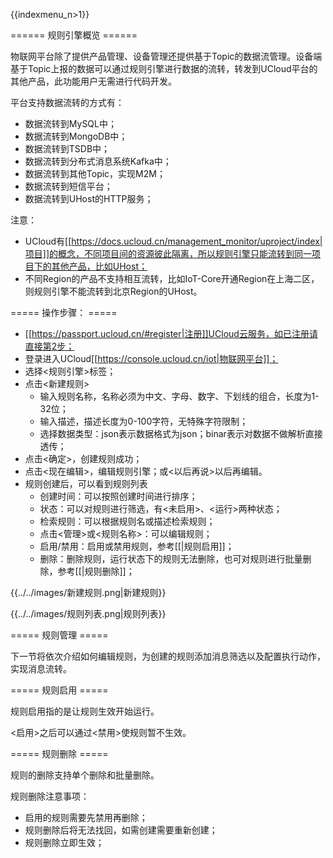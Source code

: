 {{indexmenu_n>1}}

====== 规则引擎概览 ======

物联网平台除了提供产品管理、设备管理还提供基于Topic的数据流管理。设备端基于Topic上报的数据可以通过规则引擎进行数据的流转，转发到UCloud平台的其他产品，此功能用户无需进行代码开发。

平台支持数据流转的方式有：

  * 数据流转到MySQL中；
  * 数据流转到MongoDB中；
  * 数据流转到TSDB中；
  * 数据流转到分布式消息系统Kafka中；
  * 数据流转到其他Topic，实现M2M；
  * 数据流转到短信平台；
  * 数据流转到UHost的HTTP服务；

注意：

  - UCloud有[[https://docs.ucloud.cn/management_monitor/uproject/index|项目]]的概念，不同项目间的资源彼此隔离，所以规则引擎只能流转到同一项目下的其他产品，比如UHost；
  - 不同Region的产品不支持相互流转，比如IoT-Core开通Region在上海二区，则规则引擎不能流转到北京Region的UHost。

===== 操作步骤： =====

  - [[https://passport.ucloud.cn/#register|注册]]UCloud云服务，如已注册请直接第2步；
  - 登录进入UCloud[[https://console.ucloud.cn/iot|物联网平台]]；
  - 选择<规则引擎>标签；
  - 点击<新建规则>
    * 输入规则名称，名称必须为中文、字母、数字、下划线的组合，长度为1-32位；
    * 输入描述，描述长度为0-100字符，无特殊字符限制；
    * 选择数据类型：json表示数据格式为json；binar表示对数据不做解析直接透传；
  - 点击<确定>，创建规则成功；
  - 点击<现在编辑>，编辑规则引擎；或<以后再说>以后再编辑。
  - 规则创建后，可以看到规则列表
    * 创建时间：可以按照创建时间进行排序；
    * 状态：可以对规则进行筛选，有<未启用>、<运行>两种状态；
    * 检索规则：可以根据规则名或描述检索规则；
    * 点击<管理>或<规则名称>：可以编辑规则；
    * 启用/禁用：启用或禁用规则，参考[[|规则启用]]；
    * 删除：删除规则，运行状态下的规则无法删除，也可对规则进行批量删除，参考[[|规则删除]]；

{{../../images/新建规则.png|新建规则}}

{{../../images/规则列表.png|规则列表}}

===== 规则管理 =====

下一节将依次介绍如何编辑规则，为创建的规则添加消息筛选以及配置执行动作，实现消息流转。

===== 规则启用 =====

规则启用指的是让规则生效开始运行。

<启用>之后可以通过<禁用>使规则暂不生效。

===== 规则删除 =====

规则的删除支持单个删除和批量删除。

规则删除注意事项：

  * 启用的规则需要先禁用再删除；
  * 规则删除后将无法找回，如需创建需要重新创建；
  * 规则删除立即生效；

